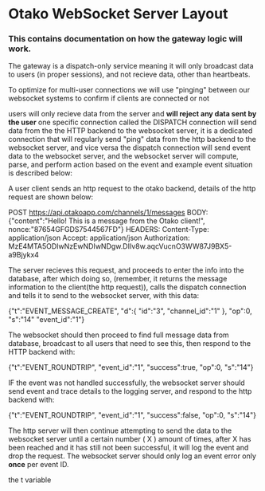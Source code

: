 # Otako WebSocket Server Layout

### This contains documentation on how the gateway logic will work.

The gateway is a dispatch-only service meaning it will only broadcast data to users (in proper sessions), and not recieve data, other than heartbeats.

To optimize for multi-user connections we will use "pinging" between our websocket systems to confirm if clients are connected or not

users will only recieve data from the server and **will reject any data sent by the user**
one specific connection called the DISPATCH connection will send data from the the HTTP backend to the websocket server, 
it is a dedicated connection that will regularly send "ping" data from the http backend to the websocket server, and vice versa
the dispatch connection will send event data to the websocket server, and the websocket server will compute, parse, and perform action based on the event
and example event situation is described below:

A user client sends an http request to the otako backend, details of the http request are shown below:

POST https://api.otakoapp.com/channels/1/messages
BODY:
{"content":"Hello! This is a message from the Otako client!", nonce:"87654GFGDS7544567FD"}
HEADERS:
Content-Type: application/json
Accept: application/json
Authorization: MzE4MTA5ODIwNzEwNDIwNDgw.DIIv8w.aqcVucnO3WW87J9BX5-a9Bjykx4

The server recieves this request, and proceeds to enter the info into the database, after which doing so, (remember, it returns the message information to the client(the http request)), calls the dispatch connection and tells it to send to the websocket server, with this data:

{"t":"EVENT_MESSAGE_CREATE", "d":{ "id":"3", "channel_id":"1" }, "op":0, "s":"14" "event_id":"1"}

The websocket should then proceed to find full message data from database, broadcast to all users that need to see this, then respond to the HTTP backend with:

{"t":"EVENT_ROUNDTRIP", "event_id":"1", "success":true, "op":0, "s":"14"}

IF the event was not handled successfully, the websocket server should send event and trace details to the logging server, and respond to the http backend with:

{"t":"EVENT_ROUNDTRIP", "event_id":"1", "success":false, "op":0, "s":"14"}

The http server will then continue attempting to send the data to the websocket server until a certain number ( X ) amount of times, after X has been reached and it has still not been successful, it will log the event and drop the request.
The websocket server should only log an event error only **once** per event ID.

the t variable 